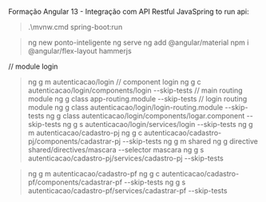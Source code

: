 Formação Angular 13 - Integração com API Restful JavaSpring
to run api:
>	.\mvnw.cmd spring-boot:run

>	ng new ponto-inteligente
>	ng serve 
>	ng add @angular/material
>	npm i @angular/flex-layout hammerjs

// module login
>	ng g m autenticacao/login
// component login
>	ng g c autenticacao/login/components/login --skip-tests
// main routing module
>	ng g class app-routing.module --skip-tests
// login routing module
>	ng g class autenticacao/login/login-routing.module --skip-tests
>	ng g class autenticacao/login/components/logar.component --skip-tests
>	ng g s autenticacao/login/services/login --skip-tests
>	ng g m autenticacao/cadastro-pj
>	ng g c autenticacao/cadastro-pj/components/cadastrar-pj --skip-tests
>	ng g m shared
>	ng g directive shared/directives/mascara --selector mascara 
>	ng g s autenticacao/cadastro-pj/services/cadastro-pj --skip-tests

>	ng g m autenticacao/cadastro-pf
>	ng g c autenticacao/cadastro-pf/components/cadastrar-pf --skip-tests
>	ng g s autenticacao/cadastro-pf/services/cadastrar-pf --skip-tests